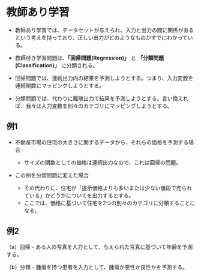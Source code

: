 # 教師あり学習

- 教師あり学習では、データセットが与えられ、入力と出力の間に関係があるという考えを持っており、正しい出力がどのようなものかすでにわかっている。

- 教師付き学習問題は、**「回帰問題(Regression)」** と **「分類問題(Classification)」** に分類される。

- 回帰問題では、連続出力内の結果を予測しようとする。つまり、入力変数を連続関数にマッピングしようとする。

- 分類問題では、代わりに離散出力で結果を予測しようとする。言い換えれば、我々は入力変数を別々のカテゴリにマッピングしようとする。

## 例1

- 不動産市場の住宅の大きさに関するデータから、それらの価格を予測する場合
  - サイズの関数としての価格は連続出力なので、これは回帰の問題。

- この例を分類問題に変えた場合
  - その代わりに、住宅が「提示価格よりも多いまたは少ない値段で売られている」かどうかについてを出力するとする。
  - ここでは、価格に基づいて住宅を2つの別々のカテゴリに分類することになる。

## 例2

（a）回帰 - ある人の写真を入力として、与えられた写真に基づいて年齢を予測する。

（b）分類 - 腫瘍を持つ患者を入力として、腫瘍が悪性か良性かを予測する。

